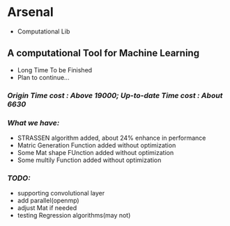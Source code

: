# Arsenal
- Computational Lib

## **A computational Tool for Machine Learning**
- Long Time To be Finished
- Plan to continue...

### ***Origin Time cost : Above 19000;  Up-to-date Time cost : About 6630***

### ***What we have:***
- STRASSEN algorithm added, about 24% enhance in performance
- Matric Generation Function added without optimization
- Some Mat shape FUnction added without optimization
- Some multily Function added without optimization
### ***TODO:***
- supporting convolutional layer
- add parallel(openmp)
- adjust Mat if needed
- testing Regression algorithms(may not)

